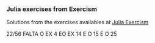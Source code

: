 ### Julia exercises from Exercism

Solutions from the exercises availables at <a href = "https://exercism.org/tracks/julia/exercises"> Julia Exercism </a>

22/56
FALTA O EX 4 EO EX 14 E O 15 E O 25
